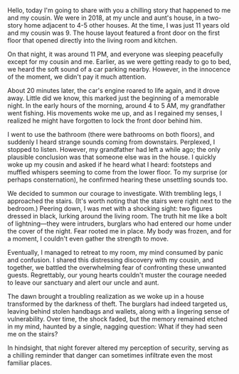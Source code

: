 Hello, today I'm going to share with you a chilling story that happened to me and my cousin. We were in 2018, at my uncle and aunt's house, in a two-story home adjacent to 4-5 other houses. At the time, I was just 11 years old and my cousin was 9. The house layout featured a front door on the first floor that opened directly into the living room and kitchen.

On that night, it was around 11 PM, and everyone was sleeping peacefully except for my cousin and me. Earlier, as we were getting ready to go to bed, we heard the soft sound of a car parking nearby. However, in the innocence of the moment, we didn't pay it much attention.

About 20 minutes later, the car's engine roared to life again, and it drove away. Little did we know, this marked just the beginning of a memorable night. In the early hours of the morning, around 4 to 5 AM, my grandfather went fishing. His movements woke me up, and as I regained my senses, I realized he might have forgotten to lock the front door behind him.

I went to use the bathroom (there were bathrooms on both floors), and suddenly I heard strange sounds coming from downstairs. Perplexed, I stopped to listen. However, my grandfather had left a while ago; the only plausible conclusion was that someone else was in the house. I quickly woke up my cousin and asked if he heard what I heard: footsteps and muffled whispers seeming to come from the lower floor. To my surprise (or perhaps consternation), he confirmed hearing these unsettling sounds too.

We decided to summon our courage to investigate. With trembling legs, I approached the stairs. (It's worth noting that the stairs were right next to the bedroom.) Peering down, I was met with a shocking sight: two figures dressed in black, lurking around the living room. The truth hit me like a bolt of lightning—they were intruders, burglars who had entered our home under the cover of the night. Fear rooted me in place. My body was frozen, and for a moment, I couldn't even gather the strength to move.

Eventually, I managed to retreat to my room, my mind consumed by panic and confusion. I shared this distressing discovery with my cousin, and together, we battled the overwhelming fear of confronting these unwanted guests. Regrettably, our young hearts couldn't muster the courage needed to leave our sanctuary and alert our uncle and aunt.

The dawn brought a troubling realization as we woke up in a house transformed by the darkness of theft. The burglars had indeed targeted us, leaving behind stolen handbags and wallets, along with a lingering sense of vulnerability. Over time, the shock faded, but the memory remained etched in my mind, haunted by a single, nagging question: What if they had seen me on the stairs?

In hindsight, that night forever altered my perception of security, serving as a chilling reminder that danger can sometimes infiltrate even the most familiar places.